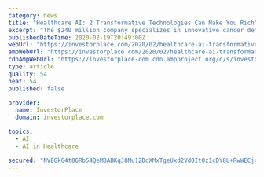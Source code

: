 ```yaml
---
category: news
title: "Healthcare AI: 2 Transformative Technologies Can Make You Rich"
excerpt: "The $240 million company specializes in innovative cancer detection and therapy solutions, combining traditional screening with artificial intelligence to detect breast cancer early. I’ve had my eye on this stock for months, and in less than three months it’s already soared 85%. But it’s not the only healthcare AI company on the move ..."
publishedDateTime: 2020-02-19T20:49:00Z
webUrl: "https://investorplace.com/2020/02/healthcare-ai-transformative-technologies-make-you-rich/"
ampWebUrl: "https://investorplace.com/2020/02/healthcare-ai-transformative-technologies-make-you-rich/amp/"
cdnAmpWebUrl: "https://investorplace-com.cdn.ampproject.org/c/s/investorplace.com/2020/02/healthcare-ai-transformative-technologies-make-you-rich/amp/"
type: article
quality: 54
heat: 54
published: false

provider:
  name: InvestorPlace
  domain: investorplace.com

topics:
  - AI
  - AI in Healthcare

secured: "NVEGkG4t86Rb54QeMBABKqJ8Mu12DdXMxTgeUxd2Vd0It0z1cDY8U+RwWECj4NrWOnxppDbYwqMDvQJJp8j+uqVsJhUuTWKDeOkYOl+yGU2QIj1Vm+HQ+lJVdgZ6gbuDf0KWxjP7hUEVTRPxorhIN5aMUG4WiVQrHHaalr7j8zFB0oNzkVGQB/VE3ScSohuo6vpI2Snwoxgxe0PGmYbaQMFmfZjwaVhjXRa4IjgoX+JBN9+v06qFpPO7DE3MeragGfHUrXH+zZZocgeJ2MXBU4C6hnghM2H7lQQycYduOMEjYFKyguXR0HLg0P9Pm7+5Dm1gPBBSuX8DUbk0ukX6DFdoax5GoFIZRP9tbYC1s6ufZpK5pPGHfPFuqQ5vV5QQS/dPK3dr4uuMg7THUXUjLCHRFrVhz4caSd7wWnyitAiMCvGCKJtMnpPOFaFpifz4xoFeVddq8eNl+Ed7ZEPK61GoI5YJiS7Enuf0/fSG4aI=;CbDLJUWPvcyhp025CjQaVg=="
---
```


